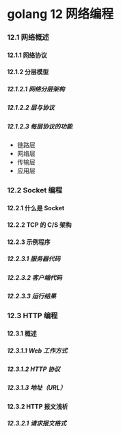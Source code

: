 # golang 12 网络编程



### 12.1 网络概述

#### 12.1.1 网络协议
#### 12.1.2 分层模型

##### 12.1.2.1 网络分层架构
##### 12.1.2.2 层与协议
##### 12.1.2.3 每层协议的功能

- 链路层
- 网络层
- 传输层
- 应用层

### 12.2 Socket 编程

#### 12.2.1 什么是 Socket
#### 12.2.2 TCP 的 C/S 架构
#### 12.2.3 示例程序

##### 12.2.3.1 服务器代码
##### 12.2.3.2 客户端代码
##### 12.2.3.3 运行结果

### 12.3 HTTP 编程

#### 12.3.1 概述

##### 12.3.1.1 Web 工作方式
##### 12.3.1.2 HTTP 协议
##### 12.3.1.3 地址（URL）

#### 12.3.2 HTTP 报文浅析

##### 12.3.2.1 请求报文格式